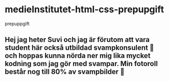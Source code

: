 # medieInstitutet-html-css-prepupgift
prepuppgift
## Hej jag heter Suvi och jag är förutom att vara student här också utbildad svampkonsulent :mushroom: och hoppas kunna nörda ner mig lika mycket kodning som jag gör med svampar. Min fotoroll består nog till 80% av svampbilder :see_no_evil:
